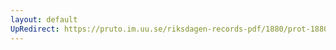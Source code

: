 ```yaml
---
layout: default
UpRedirect: https://pruto.im.uu.se/riksdagen-records-pdf/1880/prot-1880--ak--021/prot-1880--ak--021_010.pdf
---
```

